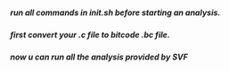 ##### run all commands in init.sh before starting an analysis.
##### first convert your .c file to bitcode .bc file.
##### now u can run all the analysis provided by SVF
